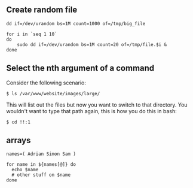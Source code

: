 ## Create random file

```
dd if=/dev/urandom bs=1M count=1000 of=/tmp/big_file
```

```
for i in `seq 1 10`
do
	sudo dd if=/dev/urandom bs=1M count=20 of=/tmp/file.$i &
done
```

## Select the nth argument of a command

Consider the following scenario:

```
$ ls /var/www/website/images/large/
```

This will list out the files but now you want to switch to that directory.
You wouldn't want to type that path again, this is how you do this in bash:

```
$ cd !!:1
```

## arrays

```
names=( Adrian Simon Sam )
```

```
for name in ${names[@]} do
  echo $name
  # other stuff on $name
done
```
